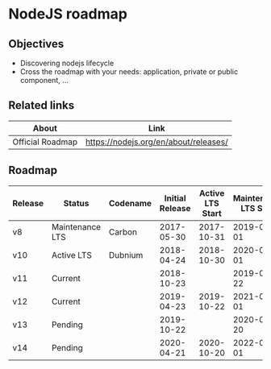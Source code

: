 # NodeJS roadmap

## Objectives

* Discovering nodejs lifecycle
* Cross the roadmap with your needs: application, private or public component, ...

## Related links

About            | Link
---------------- | ----
Official Roadmap | https://nodejs.org/en/about/releases/

## Roadmap

Release | Status          | Codename | Initial Release | Active LTS Start | Maintenance LTS Start | End-of-life
------- | --------------- | -------- | --------------- | ---------------- | --------------------- | -----------
v8      | Maintenance LTS | Carbon   | 2017-05-30      | 2017-10-31       |	2019-01-01            |	2019-12-31
v10     | Active LTS      |	Dubnium  | 2018-04-24      | 2018-10-30       |	2020-04-01            |	2021-04-01
v11     | Current         |          | 2018-10-23      |                  | 2019-04-22            |	2019-06-01
v12     | Current         | 	     | 2019-04-23      | 2019-10-22       |	2021-04-01            |	2022-04-01
v13     | Pending         |	         | 2019-10-22      |                  | 2020-04-20            |	2020-06-01
v14     | Pending         |	         | 2020-04-21      | 2020-10-20       |	2022-04-01            |	2023-04-01
